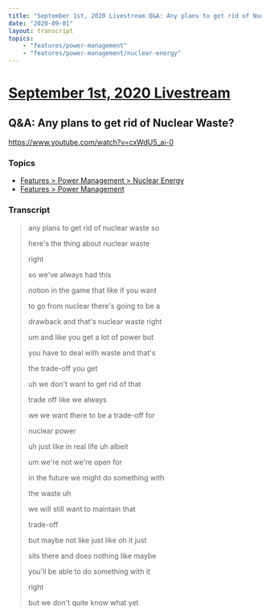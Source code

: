 ```yaml
---
title: "September 1st, 2020 Livestream Q&A: Any plans to get rid of Nuclear Waste?"
date: "2020-09-01"
layout: transcript
topics:
    - "features/power-management"
    - "features/power-management/nuclear-energy"
---
```

# [September 1st, 2020 Livestream](../2020-09-01.md)
## Q&A: Any plans to get rid of Nuclear Waste?
https://www.youtube.com/watch?v=cxWdU5_ai-0

### Topics
* [Features > Power Management > Nuclear Energy](../topics/features/power-management/nuclear-energy.md)
* [Features > Power Management](../topics/features/power-management.md)

### Transcript

> any plans to get rid of nuclear waste so
> 
> here's the thing about nuclear waste
> 
> right
> 
> so we've always had this
> 
> notion in the game that like if you want
> 
> to go from nuclear there's going to be a
> 
> drawback and that's nuclear waste right
> 
> um and like you get a lot of power but
> 
> you have to deal with waste and that's
> 
> the trade-off you get
> 
> uh we don't want to get rid of that
> 
> trade off like we always
> 
> we we want there to be a trade-off for
> 
> nuclear power
> 
> uh just like in real life uh albeit
> 
> um we're not we're open for
> 
> in the future we might do something with
> 
> the waste uh
> 
> we will still want to maintain that
> 
> trade-off
> 
> but maybe not like just like oh it just
> 
> sits there and does nothing like maybe
> 
> you'll be able to do something with it
> 
> right
> 
> but we don't quite know what yet
> 

